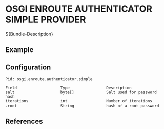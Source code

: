 # OSGI ENROUTE AUTHENTICATOR SIMPLE PROVIDER

${Bundle-Description}

## Example

## Configuration

	Pid: osgi.enroute.authenticator.simple
	
	Field					Type				Description
	salt					byte[]				Salt used for password hash
	iterations				int					Number of iterations
	.root					String				hash of a root password
		
	
## References

